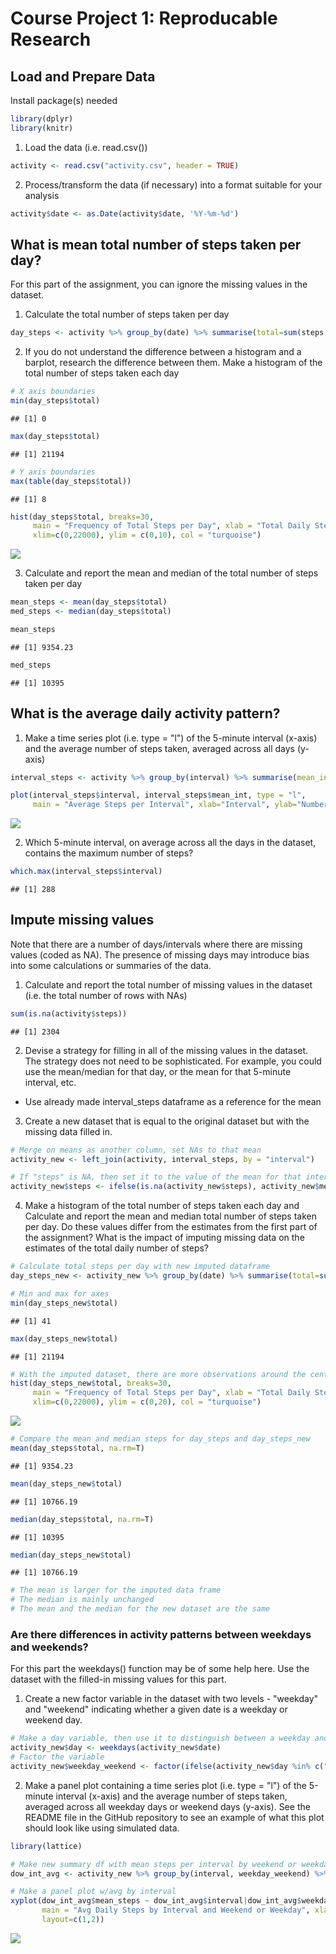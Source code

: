 # Course Project 1: Reproducable Research

## Load and Prepare Data
Install package(s) needed

```r
library(dplyr)
library(knitr)
```

1. Load the data (i.e. read.csv())

```r
activity <- read.csv("activity.csv", header = TRUE)
```

2. Process/transform the data (if necessary) into a format suitable for your analysis

```r
activity$date <- as.Date(activity$date, '%Y-%m-%d')
```

## What is mean total number of steps taken per day?

For this part of the assignment, you can ignore the missing values in the dataset.

1. Calculate the total number of steps taken per day


```r
day_steps <- activity %>% group_by(date) %>% summarise(total=sum(steps, na.rm=T))
```

2. If you do not understand the difference between a histogram and a barplot, research the difference between them. Make a histogram of the total number of steps taken each day


```r
# X axis boundaries
min(day_steps$total)
```

```
## [1] 0
```

```r
max(day_steps$total)
```

```
## [1] 21194
```

```r
# Y axis boundaries
max(table(day_steps$total))
```

```
## [1] 8
```

```r
hist(day_steps$total, breaks=30, 
     main = "Frequency of Total Steps per Day", xlab = "Total Daily Steps", 
     xlim=c(0,22000), ylim = c(0,10), col = "turquoise")
```

![](PA1_template_files/figure-html/unnamed-chunk-5-1.png)<!-- -->

3. Calculate and report the mean and median of the total number of steps taken per day


```r
mean_steps <- mean(day_steps$total)
med_steps <- median(day_steps$total)
```


```r
mean_steps
```

```
## [1] 9354.23
```

```r
med_steps
```

```
## [1] 10395
```

## What is the average daily activity pattern?

1. Make a time series plot (i.e. type = "l") of the 5-minute interval (x-axis) and the average number of steps taken, averaged across all days (y-axis)


```r
interval_steps <- activity %>% group_by(interval) %>% summarise(mean_int=mean(steps, na.rm=T))

plot(interval_steps$interval, interval_steps$mean_int, type = "l", 
     main = "Average Steps per Interval", xlab="Interval", ylab="Number of Steps")
```

![](PA1_template_files/figure-html/unnamed-chunk-8-1.png)<!-- -->

2. Which 5-minute interval, on average across all the days in the dataset, contains the maximum number of steps?


```r
which.max(interval_steps$interval)
```

```
## [1] 288
```

## Impute missing values

Note that there are a number of days/intervals where there are missing values (coded as NA). The presence of missing days may introduce bias into some calculations or summaries of the data.

1. Calculate and report the total number of missing values in the dataset (i.e. the total number of rows with NAs)


```r
sum(is.na(activity$steps))
```

```
## [1] 2304
```

2. Devise a strategy for filling in all of the missing values in the dataset. The strategy does not need to be sophisticated. For example, you could use the mean/median for that day, or the mean for that 5-minute interval, etc.

* Use already made interval_steps dataframe as a reference for the mean

3. Create a new dataset that is equal to the original dataset but with the missing data filled in.


```r
# Merge on means as another column, set NAs to that mean
activity_new <- left_join(activity, interval_steps, by = "interval")

# If "steps" is NA, then set it to the value of the mean for that interval, else keep the same
activity_new$steps <- ifelse(is.na(activity_new$steps), activity_new$mean_int, activity_new$steps)
```

4. Make a histogram of the total number of steps taken each day and Calculate and report the mean and median total number of steps taken per day. Do these values differ from the estimates from the first part of the assignment? What is the impact of imputing missing data on the estimates of the total daily number of steps?


```r
# Calculate total steps per day with new imputed dataframe
day_steps_new <- activity_new %>% group_by(date) %>% summarise(total=sum(steps, na.rm=T))

# Min and max for axes
min(day_steps_new$total)
```

```
## [1] 41
```

```r
max(day_steps_new$total)
```

```
## [1] 21194
```

```r
# With the imputed dataset, there are more observations around the center and fewer at the left- less right skewed
hist(day_steps_new$total, breaks=30, 
     main = "Frequency of Total Steps per Day", xlab = "Total Daily Steps", 
     xlim=c(0,22000), ylim = c(0,20), col = "turquoise")
```

![](PA1_template_files/figure-html/unnamed-chunk-12-1.png)<!-- -->

```r
# Compare the mean and median steps for day_steps and day_steps_new
mean(day_steps$total, na.rm=T)
```

```
## [1] 9354.23
```

```r
mean(day_steps_new$total)
```

```
## [1] 10766.19
```

```r
median(day_steps$total, na.rm=T)
```

```
## [1] 10395
```

```r
median(day_steps_new$total)
```

```
## [1] 10766.19
```

```r
# The mean is larger for the imputed data frame
# The median is mainly unchanged
# The mean and the median for the new dataset are the same
```

### Are there differences in activity patterns between weekdays and weekends?

For this part the weekdays() function may be of some help here. Use the dataset with the filled-in missing values for this part.

1. Create a new factor variable in the dataset with two levels - "weekday" and "weekend" indicating whether a given date is a weekday or weekend day.


```r
# Make a day variable, then use it to distinguish between a weekday and weekend
activity_new$day <- weekdays(activity_new$date)
# Factor the variable
activity_new$weekday_weekend <- factor(ifelse(activity_new$day %in% c("Saturday", "Sunday"), "Weekend", "Weekday"))
```

2. Make a panel plot containing a time series plot (i.e. type = "l") of the 5-minute interval (x-axis) and the average number of steps taken, averaged across all weekday days or weekend days (y-axis). See the README file in the GitHub repository to see an example of what this plot should look like using simulated data.


```r
library(lattice)
```

```r
# Make new summary df with mean steps per interval by weekend or weekday
dow_int_avg <- activity_new %>% group_by(interval, weekday_weekend) %>% summarise(mean_steps=mean(steps))

# Make a panel plot w/avg by interval
xyplot(dow_int_avg$mean_steps ~ dow_int_avg$interval|dow_int_avg$weekday_weekend, type='l',
       main = "Avg Daily Steps by Interval and Weekend or Weekday", xlab = "Interval", ylab = "Avg Steps",
       layout=c(1,2))
```

![](PA1_template_files/figure-html/unnamed-chunk-15-1.png)<!-- -->



